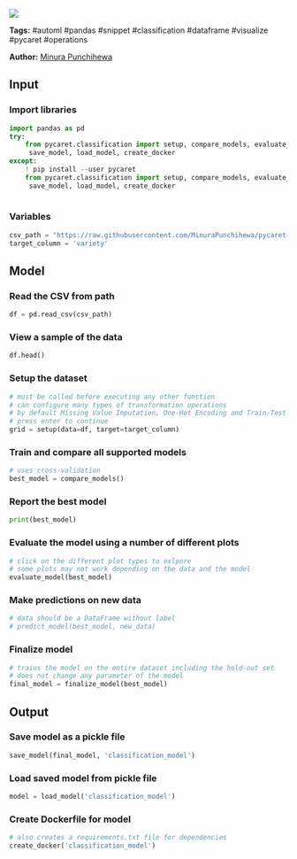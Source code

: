 <a href="https://app.naas.ai/user-redirect/naas/downloader?url=https://raw.githubusercontent.com/jupyter-naas/awesome-notebooks/master/PyCaret/PyCaret_automl_classification.ipynb" target="_parent"><img src="https://naasai-public.s3.eu-west-3.amazonaws.com/open_in_naas.svg"/></a>

**Tags:** #automl #pandas #snippet #classification #dataframe #visualize #pycaret #operations

**Author:** [Minura Punchihewa](https://www.linkedin.com/in/minurapunchihewa/)

## Input

### Import libraries


```python
import pandas as pd
try:
    from pycaret.classification import setup, compare_models, evaluate_model, predict_model, finalize_model, \
     save_model, load_model, create_docker
except:
    ! pip install --user pycaret
    from pycaret.classification import setup, compare_models, evaluate_model, predict_model, finalize_model, \
     save_model, load_model, create_docker
    
```

### Variables


```python
csv_path = "https://raw.githubusercontent.com/MinuraPunchihewa/pycaret-automl/main/data/iris.csv"
target_column = 'variety'
```

## Model

### Read the CSV from path


```python
df = pd.read_csv(csv_path)
```

### View a sample of the data


```python
df.head()
```

### Setup the dataset


```python
# must be called before executing any other function
# can configure many types of transformation operations
# by default Missing Value Imputation, One-Hot Encoding and Train-Test Split operations will be performed
# press enter to continue
grid = setup(data=df, target=target_column)
```

### Train and compare all supported models


```python
# uses cross-validation
best_model = compare_models()
```

### Report the best model


```python
print(best_model)
```

### Evaluate the model using a number of different plots


```python
# click on the different plot types to exlpore
# some plots may not work depending on the data and the model
evaluate_model(best_model)
```

### Make predictions on new data


```python
# data should be a DataFrame without label
# predict_model(best_model, new_data)
```

### Finalize model


```python
# trains the model on the entire dataset including the hold-out set
# does not change any parameter of the model
final_model = finalize_model(best_model)
```

## Output

### Save model as a pickle file


```python
save_model(final_model, 'classification_model')
```

### Load saved model from pickle file


```python
model = load_model('classification_model')
```

### Create Dockerfile for model


```python
# also creates a requirements.txt file for dependencies
create_docker('classification_model')
```
